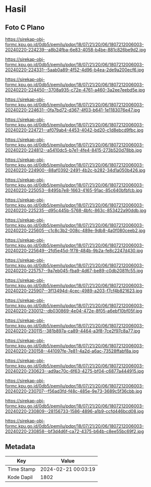 # Hasil

## Foto C Plano

https://sirekap-obj-formc.kpu.go.id/0db5/pemilu/pdpr/18/07/21/20/06/1807212006003-20240220-224239--a8b24fba-6e83-4058-b4be-881c826be9d2.jpg

https://sirekap-obj-formc.kpu.go.id/0db5/pemilu/pdpr/18/07/21/20/06/1807212006003-20240220-224331--5aab0a89-4f52-4d96-b4ea-2de9a200ecf6.jpg

https://sirekap-obj-formc.kpu.go.id/0db5/pemilu/pdpr/18/07/21/20/06/1807212006003-20240220-224450--3708a935-c72e-4761-a460-3a2ee7eebd5e.jpg

https://sirekap-obj-formc.kpu.go.id/0db5/pemilu/pdpr/18/07/21/20/06/1807212006003-20240220-224631--0fa7bd72-d367-4f03-b641-1e1183076e47.jpg

https://sirekap-obj-formc.kpu.go.id/0db5/pemilu/pdpr/18/07/21/20/06/1807212006003-20240220-224721--af079ab4-4453-4042-bd20-c1d8ebcd9fbc.jpg

https://sirekap-obj-formc.kpu.go.id/0db5/pemilu/pdpr/18/07/21/20/06/1807212006003-20240220-224812--a5410dc5-b7e1-4fe4-8415-273b520d78bb.jpg

https://sirekap-obj-formc.kpu.go.id/0db5/pemilu/pdpr/18/07/21/20/06/1807212006003-20240220-224900--88af0392-2491-4b2c-b282-34d1a050b426.jpg

https://sirekap-obj-formc.kpu.go.id/0db5/pemilu/pdpr/18/07/21/20/06/1807212006003-20240220-225053--8495b7e8-1663-4165-91ac-85c640bfbfcb.jpg

https://sirekap-obj-formc.kpu.go.id/0db5/pemilu/pdpr/18/07/21/20/06/1807212006003-20240220-225235--d95c445b-5768-4bfc-863c-853422a90ddb.jpg

https://sirekap-obj-formc.kpu.go.id/0db5/pemilu/pdpr/18/07/21/20/06/1807212006003-20240220-225605--c1c8c3b2-008c-489e-9db8-4a0f080ceeb2.jpg

https://sirekap-obj-formc.kpu.go.id/0db5/pemilu/pdpr/18/07/21/20/06/1807212006003-20240220-225649--2fd5e45d-1f78-484b-9b2a-fe8c2247d430.jpg

https://sirekap-obj-formc.kpu.go.id/0db5/pemilu/pdpr/18/07/21/20/06/1807212006003-20240220-225757--9a7eb045-fba9-4d67-be89-c0db2081fc55.jpg

https://sirekap-obj-formc.kpu.go.id/0db5/pemilu/pdpr/18/07/21/20/06/1807212006003-20240220-225907--3f13494d-4cec-4989-a203-f7cf4b821623.jpg

https://sirekap-obj-formc.kpu.go.id/0db5/pemilu/pdpr/18/07/21/20/06/1807212006003-20240220-230012--db030869-4e04-472e-8f05-a6ebf10bf05f.jpg

https://sirekap-obj-formc.kpu.go.id/0db5/pemilu/pdpr/18/07/21/20/06/1807212006003-20240220-230115--381b897a-ca89-4464-a3f8-7ce2f97c8a77.jpg

https://sirekap-obj-formc.kpu.go.id/0db5/pemilu/pdpr/18/07/21/20/06/1807212006003-20240220-230158--441097fe-7e81-4a2d-a6ac-73528ffabf8a.jpg

https://sirekap-obj-formc.kpu.go.id/0db5/pemilu/pdpr/18/07/21/20/06/1807212006003-20240220-230623--ad9ac70c-6f63-4275-bf04-c6877a444915.jpg

https://sirekap-obj-formc.kpu.go.id/0db5/pemilu/pdpr/18/07/21/20/06/1807212006003-20240220-230707--f56ad3fd-f48c-485e-9e73-3689c5f36cbb.jpg

https://sirekap-obj-formc.kpu.go.id/0db5/pemilu/pdpr/18/07/21/20/06/1807212006003-20240220-230809--28156733-1586-4896-a1b9-ccfd446bcd08.jpg

https://sirekap-obj-formc.kpu.go.id/0db5/pemilu/pdpr/18/07/21/20/06/1807212006003-20240220-230858--bf3d4d6f-ca72-4375-b64b-c8ee55bc69f2.jpg


## Metadata

| Key        | Value               |
| ---------- | ------------------- |
| Time Stamp | 2024-02-21 00:03:19 |
| Kode Dapil | 1802                |



